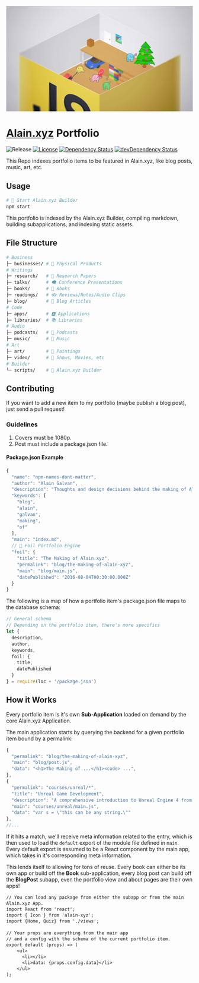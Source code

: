 ![Latest Cover](blog/javascript-at-2017/assets/cover.jpg)

# [Alain.xyz](http://alain.xyz/portfolio) Portfolio

![Release][release-img] [![License][license-img]][license-url] [![Dependency Status][david-img]][david-url] [![devDependency Status][david-dev-img]][david-dev-url]

This Repo indexes portfolio items to be featured in Alain.xyz, like blog posts, music, art, etc.

## Usage

```bash
# 🔳 Start Alain.xyz Builder
npm start
```

This portfolio is indexed by the Alain.xyz Builder, compiling markdown, building subapplications, and indexing static assets.

## File Structure

```bash
# Business
├─ businesses/ # 🏬 Physical Products
# Writings
├─ research/   # 📄 Research Papers
├─ talks/      # 🗨️ Conference Presentations
├─ books/      # 📘 Books
├─ readings/   # 👓 Reviews/Notes/Audio Clips
├─ blog/       # 📰 Blog Articles
# Code
├─ apps/       # 🅰️️ Applications
├─ libraries/  # 📚 Libraries
# Audio
├─ podcasts/   # 🎤 Podcasts
├─ music/      # 🎵 Music
# Art
├─ art/        # 🎨 Paintings
├─ video/      # 🎥 Shows, Movies, etc
# Builder
└─ scripts/    # 🔳 Alain.xyz Builder
```

## Contributing

If you want to add a new item to my portfolio (maybe publish a blog post), just send a pull request!

### Guidelines

1. Covers must be 1080p.
2. Post must include a package.json file.

#### Package.json Example

```js
{
  "name": "npm-names-dont-matter",
  "author": "Alain Galvan",
  "description": "Thoughts and design decisions behind the making of Alain.xyz.",
  "keywords": [
    "blog",
    "alain",
    "galvan",
    "making",
    "of"
  ],
  "main": "index.md",
  // 🌟 Foil Portfolio Engine
  "foil": {
    "title": "The Making of Alain.xyz",
    "permalink": "blog/the-making-of-alain-xyz",
    "main": "blog/main.js",
    "datePublished": "2016-08-04T00:30:00.000Z"
  }
}
```

The following is a map of how a portfolio item's package.json file maps to the database schema:

```ts
// General schema
// Depending on the portfolio item, there's more specifics
let {
  description,
  author,
  keywords,
  foil: {
    title,
    datePublished
  }
} = require(loc + '/package.json')
```

## How it Works

Every portfolio item is it's own **Sub-Application** loaded on demand by the core Alain.xyz Application.

The main application starts by querying the backend for a given portfolio item bound by a permalink:

```js
{
  "permalink": "blog/the-making-of-alain-xyz",
  "main": "blog/post.js",
  "data": "<h1>The Making of ...</h1><code> ...",
},
{
  "permalink": "courses/unreal/*",
  "title": "Unreal Game Development",
  "description": "A comprehensive introduction to Unreal Engine 4 from a C++ and artist standpoint.",
  "main": "courses/unreal/main.js",
  "data": "var s = \"this can be any string.\""
},
//...
```

If it hits a match, we'll receive meta information related to the entry, which is then used to load the `default` export of the module file defined in `main`. Every default export is assumed to be a React component by the main app, which takes in it's corresponding meta information.

This lends itself to allowing for tons of reuse. Every book can either be its own app or build off the **Book** sub-application, every blog post can build off the **BlogPost** subapp, even the portfolio view and about pages are their own apps!

```tsx
// You can load any package from either the subapp or from the main Alain.xyz App.
import React from 'react';
import { Icon } from 'alain-xyz';
import {Home, Quiz} from './views';

// Your props are everything from the main app
// and a config with the schema of the current portfolio item.
export default (props) => (
    <ul>
      <li></li>
      <li>data: {props.config.data}</li>
    </ul>
);
```

[website-url]: https://alain.xyz
[release-img]: https://img.shields.io/badge/release-0.4.0-4dbfcc.svg?style=flat-square
[license-img]: http://img.shields.io/:license-mit-blue.svg?style=flat-square
[license-url]: https://opensource.org/licenses/MIT
[david-url]: https://david-dm.org/alaingalvan/alain.xyz?path=packages/portfolio
[david-img]: https://david-dm.org/alaingalvan/alain.xyz.svg?path=packages/portfolio&style=flat-square
[david-dev-url]: https://david-dm.org/alaingalvan/alain.xyz?path=packages/portfolio#info=devDependencies
[david-dev-img]: https://david-dm.org/alaingalvan/alain.xyz/dev-status.svg?path=frontend&style=flat-square
